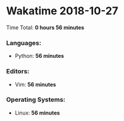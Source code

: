 # Wakatime 2018-10-27

Time Total: **0 hours 56 minutes**

### Languages:
- Python: **56 minutes** 

### Editors:
- Vim: **56 minutes** 

### Operating Systems:
- Linux: **56 minutes** 

